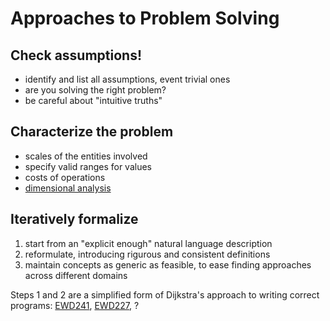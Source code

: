 # Approaches to Problem Solving

## Check assumptions!
- identify and list all assumptions, event trivial ones
- are you solving the right problem?
- be careful about "intuitive truths"

## Characterize the problem 
- scales of the entities involved
- specify valid ranges for values
- costs of operations
- [dimensional analysis](https://en.wikipedia.org/wiki/Dimensional_analysis)

## Iteratively formalize
1. start from an "explicit enough" natural language description
2. reformulate, introducing rigurous and consistent definitions
3. maintain concepts as generic as feasible, to ease finding approaches across different domains

Steps 1 and 2 are a simplified form of Dijkstra's approach to writing correct programs: [EWD241](https://www.cs.utexas.edu/~EWD/transcriptions/EWD02xx/EWD241.html), [EWD227](https://www.cs.utexas.edu/~EWD/transcriptions/EWD02xx/EWD227.html), ?
